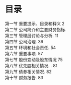 # 目录

第一节 重要提示、目录和释义 2  
第二节 公司简介和主要财务指标.  
第三节 管理层讨论与分析. 11  
第四节 公司治理. 36  
第五节 环境和社会责任. 54  
第六节 重要事项. 57  
第七节 股份变动及股东情况 75  
第八节 优先股相关情况. . 81  
第九节 债券相关情况. 82  
第十节 财务报告. 83